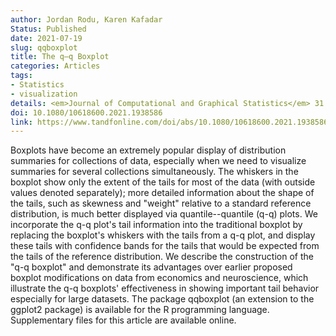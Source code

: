 ```yaml
---
author: Jordan Rodu, Karen Kafadar
Status: Published
date: 2021-07-19
slug: qqboxplot
title: The q–q Boxplot
categories: Articles
tags:
- Statistics
- visualization
details: <em>Journal of Computational and Graphical Statistics</em> 31:1, 26-39
doi: 10.1080/10618600.2021.1938586
link: https://www.tandfonline.com/doi/abs/10.1080/10618600.2021.1938586?journalCode=ucgs20
---
```


Boxplots have become an extremely popular display of distribution summaries for collections of data, especially when we need to visualize summaries for several collections simultaneously. The whiskers in the boxplot show only the extent of the tails for most of the data (with outside values denoted separately); more detailed information about the shape of the tails, such as skewness and "weight" relative to a standard reference distribution, is much better displayed via quantile--quantile (q-q) plots. We incorporate the q-q plot's tail information into the traditional boxplot by replacing the boxplot's whiskers with the tails from a q-q plot, and display these tails with confidence bands for the tails that would be expected from the tails of the reference distribution. We describe the construction of the "q-q boxplot" and demonstrate its advantages over earlier proposed boxplot modifications on data from economics and neuroscience, which illustrate the q-q boxplots' effectiveness in showing important tail behavior especially for large datasets. The package qqboxplot (an extension to the ggplot2 package) is available for the R programming language. Supplementary files for this article are available online.
